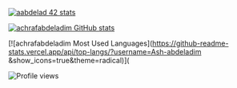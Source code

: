 [![aabdelad 42 stats](https://1337-readme.vercel.app/api/profile?cursus=42cursus&dark=true&forty_two_network_logo=hide&login=aabdelad)](https://profile.intra.42.fr/users/aabdelad)


[![achrafabdeladim GitHub stats](https://github-readme-stats.vercel.app/api?username=Ash-abdeladim&show_icons=true&theme=radical)](https://github.com/Ash-abdeladim)


[![achrafabdeladim Most Used Languages](https://github-readme-stats.vercel.app/api/top-langs/?username=Ash-abdeladim
&show_icons=true&theme=radical)](

![Profile views](https://gpvc.arturio.dev/achrafabdeladim)
